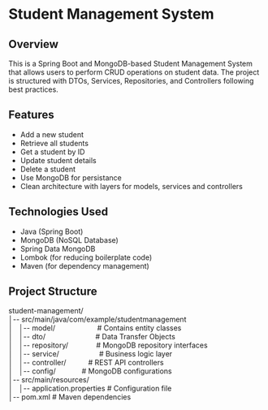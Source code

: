 # Student Management System

## Overview

This is a Spring Boot and MongoDB-based Student Management System that allows users to perform CRUD operations on student data. The project is structured with DTOs, Services, Repositories, and Controllers following best practices.

## Features
- Add a new student
- Retrieve all students
- Get a student by ID
- Update student details
- Delete a student
- Use MongoDB for persistance
- Clean architecture with layers for models, services and controllers

## Technologies Used
- Java (Spring Boot)
- MongoDB (NoSQL Database)
- Spring Data MongoDB
- Lombok (for reducing boilerplate code)
- Maven (for dependency management)

## Project Structure

student-management/\
│-- src/main/java/com/example/studentmanagement\
│&nbsp;&nbsp;&nbsp;│-- model/&nbsp;&nbsp;&nbsp;&nbsp;&nbsp;&nbsp;&nbsp;&nbsp;&nbsp;&nbsp;&nbsp;&nbsp;&nbsp;&nbsp;&nbsp;&nbsp;&nbsp;&nbsp;&nbsp;&nbsp;&nbsp;# Contains entity classes\
│&nbsp;&nbsp;&nbsp;│-- dto/&nbsp;&nbsp;&nbsp;&nbsp;&nbsp;&nbsp;&nbsp;&nbsp;&nbsp;&nbsp;&nbsp;&nbsp;&nbsp;&nbsp;&nbsp;&nbsp;&nbsp;&nbsp;&nbsp;&nbsp;&nbsp;&nbsp;&nbsp;&nbsp;&nbsp;# Data Transfer Objects\
│&nbsp;&nbsp;&nbsp;│-- repository/&nbsp;&nbsp;&nbsp;&nbsp;&nbsp;&nbsp;&nbsp;&nbsp;&nbsp;&nbsp;&nbsp;&nbsp;&nbsp;&nbsp;# MongoDB repository interfaces\
│&nbsp;&nbsp;&nbsp;│-- service/&nbsp;&nbsp;&nbsp;&nbsp;&nbsp;&nbsp;&nbsp;&nbsp;&nbsp;&nbsp;&nbsp;&nbsp;&nbsp;&nbsp;&nbsp;&nbsp;&nbsp;&nbsp;&nbsp;&nbsp;# Business logic layer\
│&nbsp;&nbsp;&nbsp;│-- controller/&nbsp;&nbsp;&nbsp;&nbsp;&nbsp;&nbsp;&nbsp;&nbsp;&nbsp;&nbsp;&nbsp;# REST API controllers\
│&nbsp;&nbsp;&nbsp;│-- config/&nbsp;&nbsp;&nbsp;&nbsp;&nbsp;&nbsp;&nbsp;&nbsp;&nbsp;&nbsp;&nbsp;&nbsp;&nbsp;# MongoDB configurations\
│-- src/main/resources/\
│&nbsp;&nbsp;&nbsp;│-- application.properties  # Configuration file\
│-- pom.xml               # Maven dependencies


